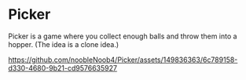 # Picker
Picker is a game where you collect enough balls and throw them into a hopper. (The idea is a clone idea.)

https://github.com/noobleNoob4/Picker/assets/149836363/6c789158-d330-4680-9b21-cd9576635927


